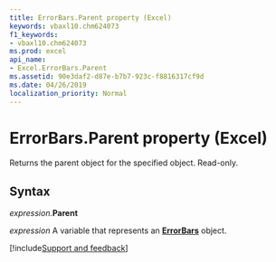 ```yaml
---
title: ErrorBars.Parent property (Excel)
keywords: vbaxl10.chm624073
f1_keywords:
- vbaxl10.chm624073
ms.prod: excel
api_name:
- Excel.ErrorBars.Parent
ms.assetid: 90e3daf2-d87e-b7b7-923c-f8816317cf9d
ms.date: 04/26/2019
localization_priority: Normal
---
```



# ErrorBars.Parent property (Excel)

Returns the parent object for the specified object. Read-only.


## Syntax

_expression_.**Parent**

_expression_ A variable that represents an **[ErrorBars](excel.errorbars(object).md)** object.




[!include[Support and feedback](~/includes/feedback-boilerplate.md)]